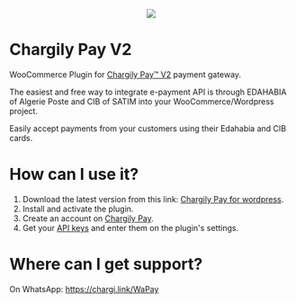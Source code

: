 <p align="center"><img src="https://i.imgur.com/KT5f1l4.png"></p>

# Chargily Pay V2

WooCommerce Plugin for [Chargily Pay™ V2](https://chargily.com/business/pay "Chargily Pay™ V2") payment gateway.

The easiest and free way to integrate e-payment API is through EDAHABIA of Algerie Poste and CIB of SATIM into your WooCommerce/Wordpress project.

Easily accept payments from your customers using their Edahabia and CIB cards.

# How can I use it?
1. Download the latest version from this link: [Chargily Pay for wordpress](https://github.com/Chargily/chargily-pay-woocommerce/releases "Chargily Pay for wordpress").
2. Install and activate the plugin.
3. Create an account on [Chargily Pay](https://pay.chargily.com/dashboard/register "Chargily Pay ").
4. Get your [API keys](https://dev.chargily.com/pay-v2/api-keys "API keys") and enter them on the plugin's settings.

# Where can I get support?
On WhatsApp: https://chargi.link/WaPay
